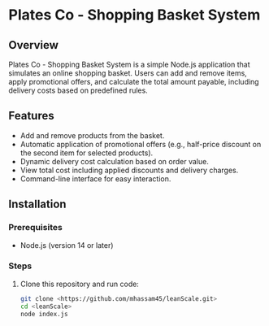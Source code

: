 # Plates Co - Shopping Basket System

## Overview
Plates Co - Shopping Basket System is a simple Node.js application that simulates an online shopping basket. Users can add and remove items, apply promotional offers, and calculate the total amount payable, including delivery costs based on predefined rules.

## Features
- Add and remove products from the basket.
- Automatic application of promotional offers (e.g., half-price discount on the second item for selected products).
- Dynamic delivery cost calculation based on order value.
- View total cost including applied discounts and delivery charges.
- Command-line interface for easy interaction.

## Installation
### Prerequisites
- Node.js (version 14 or later)

### Steps
1. Clone this repository and run code:
   ```sh
   git clone <https://github.com/mhassam45/leanScale.git>
   cd <leanScale>
   node index.js
   ```
